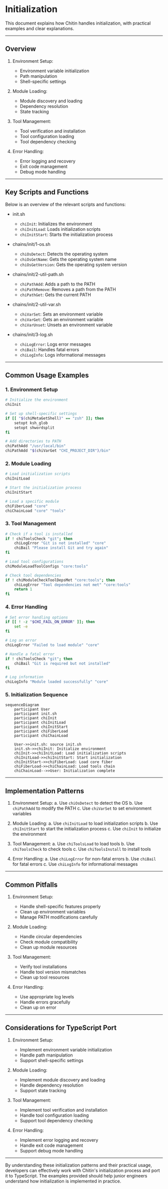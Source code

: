# Initialization

This document explains how Chitin handles initialization, with practical examples and clear explanations.

---

## Overview

1. Environment Setup:
   - Environment variable initialization
   - Path manipulation
   - Shell-specific settings

2. Module Loading:
   - Module discovery and loading
   - Dependency resolution
   - State tracking

3. Tool Management:
   - Tool verification and installation
   - Tool configuration loading
   - Tool dependency checking

4. Error Handling:
   - Error logging and recovery
   - Exit code management
   - Debug mode handling

---

## Key Scripts and Functions

Below is an overview of the relevant scripts and functions:

- init.sh  
  - `chiInit`: Initializes the environment
  - `chiInitLoad`: Loads initialization scripts
  - `chiInitStart`: Starts the initialization process

- chains/init/1-os.sh  
  - `chiOsDetect`: Detects the operating system
  - `chiOsGetName`: Gets the operating system name
  - `chiOsGetVersion`: Gets the operating system version

- chains/init/2-util-path.sh  
  - `chiPathAdd`: Adds a path to the PATH
  - `chiPathRemove`: Removes a path from the PATH
  - `chiPathGet`: Gets the current PATH

- chains/init/2-util-var.sh  
  - `chiVarSet`: Sets an environment variable
  - `chiVarGet`: Gets an environment variable
  - `chiVarUnset`: Unsets an environment variable

- chains/init/3-log.sh  
  - `chiLogError`: Logs error messages
  - `chiBail`: Handles fatal errors
  - `chiLogInfo`: Logs informational messages

---

## Common Usage Examples

### 1. Environment Setup

```bash
# Initialize the environment
chiInit

# Set up shell-specific settings
if [[ "$(chiMetaGetShell)" == "zsh" ]]; then
    setopt ksh_glob
    setopt shwordsplit
fi

# Add directories to PATH
chiPathAdd "/usr/local/bin"
chiPathAdd "$(chiVarGet "CHI_PROJECT_DIR")/bin"
```

### 2. Module Loading

```bash
# Load initialization scripts
chiInitLoad

# Start the initialization process
chiInitStart

# Load a specific module
chiFiberLoad "core"
chiChainLoad "core" "tools"
```

### 3. Tool Management

```bash
# Check if a tool is installed
if ! chiToolsCheck "git"; then
    chiLogError "Git is not installed" "core"
    chiBail "Please install Git and try again"
fi

# Load tool configurations
chiModuleLoadToolConfigs "core:tools"

# Check tool dependencies
if ! chiModuleCheckToolDepsMet "core:tools"; then
    chiLogError "Tool dependencies not met" "core:tools"
    return 1
fi
```

### 4. Error Handling

```bash
# Set error handling options
if [[ ! -z "$CHI_FAIL_ON_ERROR" ]]; then
    set -e
fi

# Log an error
chiLogError "Failed to load module" "core"

# Handle a fatal error
if ! chiToolsCheck "git"; then
    chiBail "Git is required but not installed"
fi

# Log information
chiLogInfo "Module loaded successfully" "core"
```

### 5. Initialization Sequence

```mermaid
sequenceDiagram
    participant User
    participant init.sh
    participant chiInit
    participant chiInitLoad
    participant chiInitStart
    participant chiFiberLoad
    participant chiChainLoad

    User->>init.sh: source init.sh
    init.sh->>chiInit: Initialize environment
    chiInit->>chiInitLoad: Load initialization scripts
    chiInitLoad->>chiInitStart: Start initialization
    chiInitStart->>chiFiberLoad: Load core fiber
    chiFiberLoad->>chiChainLoad: Load tools chain
    chiChainLoad-->>User: Initialization complete
```

---

## Implementation Patterns

1. Environment Setup:
   a. Use `chiOsDetect` to detect the OS
   b. Use `chiPathAdd` to modify the PATH
   c. Use `chiVarSet` to set environment variables

2. Module Loading:
   a. Use `chiInitLoad` to load initialization scripts
   b. Use `chiInitStart` to start the initialization process
   c. Use `chiInit` to initialize the environment

3. Tool Management:
   a. Use `chiToolsLoad` to load tools
   b. Use `chiToolsCheck` to check tools
   c. Use `chiToolsInstall` to install tools

4. Error Handling:
   a. Use `chiLogError` for non-fatal errors
   b. Use `chiBail` for fatal errors
   c. Use `chiLogInfo` for informational messages

---

## Common Pitfalls

1. Environment Setup:
   - Handle shell-specific features properly
   - Clean up environment variables
   - Manage PATH modifications carefully

2. Module Loading:
   - Handle circular dependencies
   - Check module compatibility
   - Clean up module resources

3. Tool Management:
   - Verify tool installations
   - Handle tool version mismatches
   - Clean up tool resources

4. Error Handling:
   - Use appropriate log levels
   - Handle errors gracefully
   - Clean up on error

---

## Considerations for TypeScript Port

1. Environment Setup:
   - Implement environment variable initialization
   - Handle path manipulation
   - Support shell-specific settings

2. Module Loading:
   - Implement module discovery and loading
   - Handle dependency resolution
   - Support state tracking

3. Tool Management:
   - Implement tool verification and installation
   - Handle tool configuration loading
   - Support tool dependency checking

4. Error Handling:
   - Implement error logging and recovery
   - Handle exit code management
   - Support debug mode handling

---

By understanding these initialization patterns and their practical usage, developers can effectively work with Chitin's initialization process and port it to TypeScript. The examples provided should help junior engineers understand how initialization is implemented in practice.
